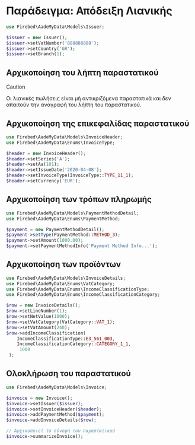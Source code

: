 # Παράδειγμα: Απόδειξη Λιανικής

```php
use Firebed\AadeMyData\Models\Issuer;

$issuer = new Issuer();
$issuer->setVatNumber('888888888');
$issuer->setCountry('GR');
$issuer->setBranch(1);
```

## Αρχικοποίηση του λήπτη παραστατικού

> [!CAUTION]
> Οι λιανικές πωλήσεις είναι μή αντικριζόμενα παραστατικά και δεν απαιτούν την αναγραφή του λήπτη του παραστατικού.

## Αρχικοποίηση της επικεφαλίδας παραστατικού

```php
use Firebed\AadeMyData\Models\InvoiceHeader;
use Firebed\AadeMyData\Enums\InvoiceType;

$header = new InvoiceHeader();
$header->setSeries('A');
$header->setAa(101);
$header->setIssueDate('2020-04-08');
$header->setInvoiceType(InvoiceType::TYPE_11_1);
$header->setCurrency('EUR');
```

## Αρχικοποίηση των τρόπων πληρωμής

```php
use Firebed\AadeMyData\Models\PaymentMethodDetail;
use Firebed\AadeMyData\Enums\PaymentMethod;

$payment = new PaymentMethodDetail();
$payment->setType(PaymentMethod::METHOD_3);
$payment->setAmount(1000.00);
$payment->setPaymentMethodInfo('Payment Method Info...');
```

## Αρχικοποίηση των προϊόντων

```php
use Firebed\AadeMyData\Models\InvoiceDetails;
use Firebed\AadeMyData\Enums\VatCategory;
use Firebed\AadeMyData\Enums\IncomeClassificationType;
use Firebed\AadeMyData\Enums\IncomeClassificationCategory;

$row = new InvoiceDetails();
$row->setLineNumber(1);
$row->setNetValue(1000);
$row->setVatCategory(VatCategory::VAT_1);
$row->setVatAmount(240);
$row->addIncomeClassification(
    IncomeClassificationType::E3_561_003, 
    IncomeClassificationCategory::CATEGORY_1_1,
     1000
 );
```

## Ολοκλήρωση του παραστατικού

```php
use Firebed\AadeMyData\Models\Invoice;

$invoice = new Invoice();
$invoice->setIssuer($issuer);
$invoice->setInvoiceHeader($header);
$invoice->addPaymentMethod($payment);
$invoice->addInvoiceDetails($row);

// Αρχικοποιεί το σύνοψη του παραστατικού
$invoice->summarizeInvoice();
```